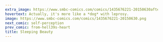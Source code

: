 ```yaml
---
extra_image: https://www.smbc-comics.com/comics/1435676221-20150630after.png
hovertext: Actually, it's more like a *dog* with leprosy.
image: https://www.smbc-comics.com/comics/1435676221-20150630.png
next_comic: self-perception
prev_comic: from-hell39s-heart
title: Sleeping Beauty
---
```


